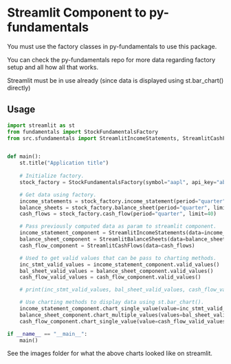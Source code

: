 # Streamlit Component to py-fundamentals

You must use the factory classes in py-fundamentals to use this
package.

You can check the py-fundamentals repo for more data regarding factory setup
and all how all that works.

Streamlit must be in use already (since data is displayed using st.bar_chart() directly)

## Usage

```python
import streamlit as st
from fundamentals import StockFundamentalsFactory
from src.sfundamentals import StreamlitIncomeStatements, StreamlitCashFlows, StreamlitBalanceSheets


def main():
    st.title("Application title")
    
    # Initialize factory.
    stock_factory = StockFundamentalsFactory(symbol="aapl", api_key="abc123")

    # Get data using factory.
    income_statements = stock_factory.income_statement(period="quarter", limit=40)
    balance_sheets = stock_factory.balance_sheet(period="quarter", limit=40)
    cash_flows = stock_factory.cash_flow(period="quarter", limit=40)

    # Pass previously computed data as param to streamlit component.
    income_statement_component = StreamlitIncomeStatements(data=income_statements)
    balance_sheet_component = StreamlitBalanceSheets(data=balance_sheets)
    cash_flow_component = StreamlitCashFlows(data=cash_flows)

    # Used to get valid values that can be pass to charting methods.
    inc_stmt_valid_values = income_statement_component.valid_values()
    bal_sheet_valid_values = balance_sheet_component.valid_values()
    cash_flow_valid_values = cash_flow_component.valid_values()

    # print(inc_stmt_valid_values, bal_sheet_valid_values, cash_flow_valid_values)

    # Use charting methods to display data using st.bar_chart().
    income_statement_component.chart_single_value(value=inc_stmt_valid_values[1])
    balance_sheet_component.chart_multiple_values(values=bal_sheet_valid_values[2:5])
    cash_flow_component.chart_single_value(value=cash_flow_valid_values[-1])

if __name__ == "__main__":
    main()
```

See the images folder for what the above charts looked like on streamlit.
